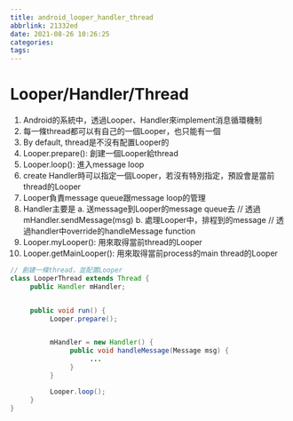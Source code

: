 ```yaml
---
title: android_looper_handler_thread
abbrlink: 21332ed
date: 2021-08-26 10:26:25
categories:
tags:
---
```

Looper/Handler/Thread
===

1. Android的系統中，透過Looper、Handler來implement消息循環機制
2. 每一條thread都可以有自己的一個Looper，也只能有一個
3. By default, thread是不沒有配置Looper的
4. Looper.prepare(): 創建一個Looper給thread
5. Looper.loop(): 進入message loop
6. create Handler時可以指定一個Looper，若沒有特別指定，預設會是當前thread的Looper
7. Looper負責message queue跟message loop的管理
8. Handler主要是
     a. 送message到Looper的message queue去 // 透過mHandler.sendMessage(msg)
     b. 處理Looper中，排程到的message // 透過handler中override的handleMessage function
9. Looper.myLooper(): 用來取得當前thread的Looper
10. Looper.getMainLooper(): 用來取得當前process的main thread的Looper


```java
// 創建一條thread，並配置Looper
class LooperThread extends Thread {
     public Handler mHandler;


     public void run() {
          Looper.prepare();


          mHandler = new Handler() {
               public void handleMessage(Message msg) {
                    ...
               }
          }

          Looper.loop();
     }
}
```